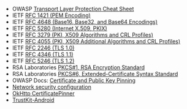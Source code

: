 
- OWASP [Transport Layer Protection Cheat Sheet](/index.php/Transport_Layer_Protection_Cheat_Sheet "Transport Layer Protection Cheat Sheet")
- IETF [RFC 1421 (PEM Encoding)](http://www.ietf.org/rfc/rfc1421.txt)
- IETF [RFC 4648 (Base16, Base32, and Base64 Encodings)](http://www.ietf.org/rfc/rfc4648.txt)
- IETF [RFC 5280 (Internet X.509, PKIX)](http://www.ietf.org/rfc/rfc5280.txt)
- IETF [RFC 3279 (PKI, X509 Algorithms and CRL Profiles)](http://www.ietf.org/rfc/rfc3279.txt)
- IETF [RFC 4055 (PKI, X509 Additional Algorithms and CRL Profiles)](http://www.ietf.org/rfc/rfc4055.txt)
- IETF [RFC 2246 (TLS 1.0)](http://www.ietf.org/rfc/rfc2246.txt)
- IETF [RFC 4346 (TLS 1.1)](http://www.ietf.org/rfc/rfc4346.txt)
- IETF [RFC 5246 (TLS 1.2)](http://www.ietf.org/rfc/rfc5246.txt)
- RSA Laboratories [PKCS#1, RSA Encryption Standard](http://www.rsa.com/rsalabs/node.asp?id=2125)
- RSA Laboratories [PKCS#6, Extended-Certificate Syntax Standard](http://www.rsa.com/rsalabs/node.asp?id=2128)
- OWASP Docs: [Certificate and Public Key Pinning](https://www.owasp.org/index.php/Certificate_and_Public_Key_Pinning)
- [Network security configuration
](https://developer.android.com/training/articles/security-config#CertificatePinning)
- [OkHttp CertificatePinner](https://square.github.io/okhttp/2.x/okhttp/index.html?com/squareup/okhttp/CertificatePinner.html)
- [TrustKit-Android](https://github.com/datatheorem/TrustKit-Android)